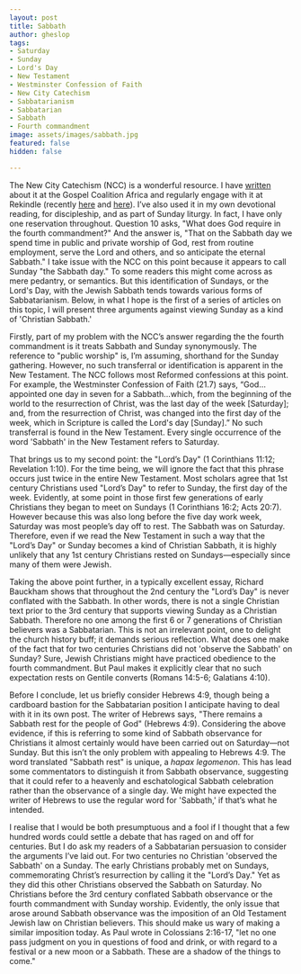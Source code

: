 ```yaml
---
layout: post
title: Sabbath
author: gheslop
tags:
- Saturday
- Sunday
- Lord's Day
- New Testament
- Westminster Confession of Faith
- New City Catechism
- Sabbatarianism
- Sabbatarian
- Sabbath
- Fourth commandment
image: assets/images/sabbath.jpg
featured: false
hidden: false

---
```

The New City Catechism (NCC) is a wonderful resource. I have [written](https://africa.thegospelcoalition.org/article/the-new-city-catechism-in-africa/ "NCC in Africa") about it at the Gospel Coalition Africa and regularly engage with it at Rekindle (recently [here](https://rekindle.co.za/content/2020-05-05-doodle-where-is-the-love "Where is the Love?") and [here](https://rekindle.co.za/content/2020-11-05-personality-test "Personality Tests and Types")). I’ve also used it in my own devotional reading, for discipleship, and as part of Sunday liturgy. In fact, I have only one reservation throughout. Question 10 asks, "What does God require in the fourth commandment?" And the answer is, "That on the Sabbath day we spend time in public and private worship of God, rest from routine employment, serve the Lord and others, and so anticipate the eternal Sabbath." I take issue with the NCC on this point because it appears to call Sunday "the Sabbath day." To some readers this might come across as mere pedantry, or semantics. But this identification of Sundays, or the Lord's Day, with the Jewish Sabbath tends towards various forms of Sabbatarianism. Below, in what I hope is the first of a series of articles on this topic, I will present three arguments against viewing Sunday as a kind of 'Christian Sabbath.'

Firstly, part of my problem with the NCC’s answer regarding the the fourth commandment is it treats Sabbath and Sunday synonymously. The reference to "public worship" is, I’m assuming, shorthand for the Sunday gathering. However, no such transferral or identification is apparent in the New Testament. The NCC follows most Reformed confessions at this point. For example, the Westminster Confession of Faith (21.7) says, “God…appointed one day in seven for a Sabbath…which, from the beginning of the world to the resurrection of Christ, was the last day of the week \[Saturday\]; and, from the resurrection of Christ, was changed into the first day of the week, which in Scripture is called the Lord's day \[Sunday\].” No such transferral is found in the New Testament. Every single occurrence of the word 'Sabbath' in the New Testament refers to Saturday.

That brings us to my second point: the "Lord’s Day" (1 Corinthians 11:12; Revelation 1:10). For the time being, we will ignore the fact that this phrase occurs just twice in the entire New Testament. Most scholars agree that 1st century Christians used "Lord’s Day" to refer to Sunday, the first day of the week. Evidently, at some point in those first few generations of early Christians they began to meet on Sundays (1 Corinthians 16:2; Acts 20:7). However because this was also long before the five day work week, Saturday was most people’s day off to rest. The Sabbath was on Saturday. Therefore, even if we read the New Testament in such a way that the "Lord’s Day" or Sunday becomes a kind of Christian Sabbath, it is highly unlikely that any 1st century Christians rested on Sundays—especially since many of them were Jewish.

Taking the above point further, in a typically excellent essay, Richard Bauckham shows that throughout the 2nd century the "Lord’s Day" is never conflated with the Sabbath. In other words, there is not a single Christian text prior to the 3rd century that supports viewing Sunday as a Christian Sabbath. Therefore no one among the first 6 or 7 generations of Christian believers was a Sabbatarian. This is not an irrelevant point, one to delight the church history buff; it demands serious reflection. What does one make of the fact that for two centuries Christians did not 'observe the Sabbath' on Sunday? Sure, Jewish Christians might have practiced obedience to the fourth commandment. But Paul makes it explicitly clear that no such expectation rests on Gentile converts (Romans 14:5-6; Galatians 4:10).

Before I conclude, let us briefly consider Hebrews 4:9, though being a cardboard bastion for the Sabbatarian position I anticipate having to deal with it in its own post. The writer of Hebrews says, "There remains a Sabbath rest for the people of God" (Hebrews 4:9). Considering the above evidence, if this is referring to some kind of Sabbath observance for Christians it almost certainly would have been carried out on Saturday—not Sunday. But this isn’t the only problem with appealing to Hebrews 4:9. The word translated "Sabbath rest" is unique, a _hapax legomenon_. This has lead some commentators to distinguish it from Sabbath observance, suggesting that it could refer to a heavenly and eschatological Sabbath celebration rather than the observance of a single day. We might have expected the writer of Hebrews to use the regular word for 'Sabbath,' if that’s what he intended.

I realise that I would be both presumptuous and a fool if I thought that a few hundred words could settle a debate that has raged on and off for centuries. But I do ask my readers of a Sabbatarian persuasion to consider the arguments I’ve laid out. For two centuries no Christian 'observed the Sabbath' on a Sunday. The early Christians probably met on Sundays, commemorating Christ’s resurrection by calling it the "Lord’s Day." Yet as they did this other Christians observed the Sabbath on Saturday. No Christians before the 3rd century conflated Sabbath observance or the fourth commandment with Sunday worship. Evidently, the only issue that arose around Sabbath observance was the imposition of an Old Testament Jewish law on Christian believers. This should make us wary of making a similar imposition today. As Paul wrote in Colossians 2:16-17, "let no one pass judgment on you in questions of food and drink, or with regard to a festival or a new moon or a Sabbath. These are a shadow of the things to come."